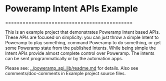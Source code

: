 # Poweramp Intent APIs Example
============================================

This is an example project that demonstrates Poweramp Intent based APIs. These APIs are focused on simplicity: you can just
throw a simple Intent to Poweramp to play something, command Poweramp to do something, or get some Poweramp state from the published Intents.
While being simple the Intent APIs provide almost complete control over Poweramp.
The intents can be sent programmatically or by the automation apps.

Please see: [../poweramp_api_lib/readme.md](../poweramp_api_lib/readme.md) for details. Also see comments/doc-comments in Example project source files.

